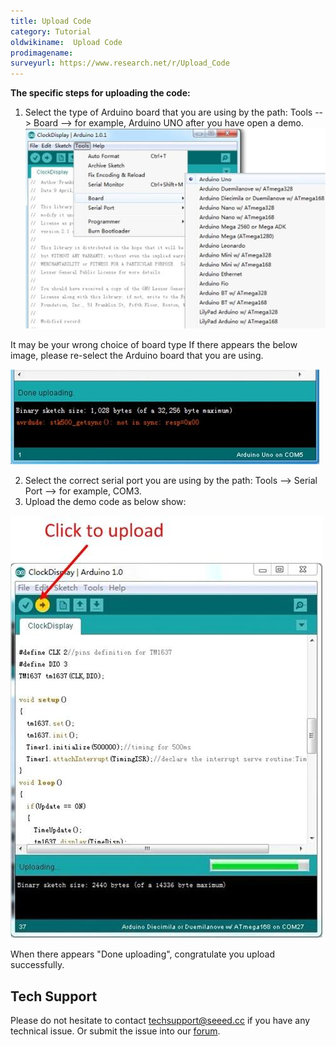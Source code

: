 ```yaml
---
title: Upload Code
category: Tutorial
oldwikiname:  Upload Code
prodimagename:
surveyurl: https://www.research.net/r/Upload_Code
---
```

**The specific steps for uploading the code:**

1. Select the type of Arduino board that you are using by the path: Tools --&gt; Board --&gt; for example, Arduino UNO after you have open a demo.
![](https://github.com/SeeedDocument/Upload_Code/raw/master/img/Open_code.jpg)

It may be your wrong choice of board type If there appears the below image, please re-select the Arduino board that you are using.

![](https://github.com/SeeedDocument/Upload_Code/raw/master/img/Error_score.jpg)

2. Select the correct serial port you are using by the path: Tools --&gt; Serial Port --&gt; for example, COM3.
3. Upload the demo code as below show:

![](https://github.com/SeeedDocument/Upload_Code/raw/master/img/Upload_state.jpg)

When there appears "Done uploading", congratulate you upload successfully.

## Tech Support
Please do not hesitate to contact [techsupport@seeed.cc](techsupport@seeed.cc) if you have any technical issue. Or submit the issue into our [forum](http://forum.seeedstudio.com/). 